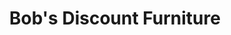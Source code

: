 ---
title: "Bob's Discount Furniture"
url: /king-of-prussia/bobs-discount-furniture/
shop: furniture
---